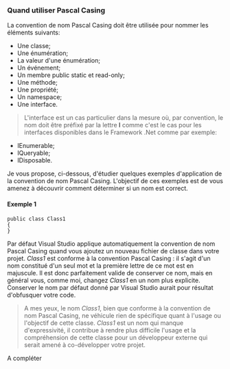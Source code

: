 ### Quand utiliser Pascal Casing


La convention de nom Pascal Casing doit être utilisée pour nommer les éléments suivants:
* Une classe;
* Une énumération;
* La valeur d'une énumération;
* Un événement;
* Un membre public static et read-only;
* Une méthode;
* Une propriété;
* Un namespace;
* Une interface.

>L'interface est un cas particulier dans la mesure où, par convention, le nom doit être préfixé par la lettre **I** comme c'est le cas pour les interfaces disponibles dans le Framework .Net comme par exemple:
* IEnumerable;
* IQueryable;
* IDisposable.

Je vous propose, ci-dessous, d'étudier quelques exemples d'application de la convention de nom Pascal Casing.
L'objectif de ces exemples est de vous amenez à découvrir comment déterminer si un nom est correct.  

#### Exemple 1
```Csharp
public class Class1
{
}
```
 Par défaut Visual Studio applique automatiquement la convention de nom Pascal Casing quand vous ajoutez un nouveau fichier de classe dans votre projet.
 *Class1* est conforme à la convention Pascal Casing : il s'agit d'un nom constitué d'un seul mot et la première lettre de ce mot est en majuscule.
 Il est donc parfaitement valide de conserver ce nom, mais en général vous, comme moi, changez *Class1* en un nom plus explicite. Conserver le nom par défaut donné par Visual Studio aurait pour résultat d'obfusquer votre code.
 
 >A mes yeux, le nom *Class1*, bien que conforme à la convention de nom Pascal Casing, ne véhicule rien de spécifique quant à l'usage ou l'objectif de cette classe. *Class1* est un nom qui manque d'expressivité, il contribue à rendre plus difficile l'usage et la compréhension de cette classe pour un développeur externe qui serait amené à co-développer votre projet. 
  
  A compléter